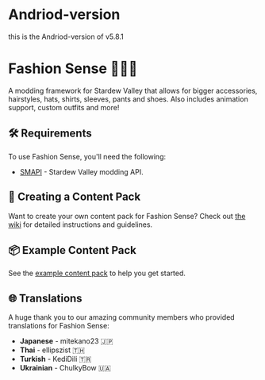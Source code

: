 
# Andriod-version
this is the Andriod-version of v5.8.1

# Fashion Sense 💇‍♀️🎩
A modding framework for Stardew Valley that allows for bigger accessories, hairstyles, hats, shirts, sleeves, pants and shoes. Also includes animation support, custom outfits and more!

## 🛠 Requirements
To use Fashion Sense, you'll need the following:
- [SMAPI](https://smapi.io/) - Stardew Valley modding API.

## 🎨 Creating a Content Pack
Want to create your own content pack for Fashion Sense? Check out [the wiki](https://github.com/Floogen/FashionSense/wiki) for detailed instructions and guidelines.

## 📦 Example Content Pack
See the [example content pack](https://github.com/Floogen/FashionSense/tree/development/FashionSense/Examples/%5BFS%5D%20Example%20Pack) to help you get started.

## 🌐 Translations
A huge thank you to our amazing community members who provided translations for Fashion Sense:

- **Japanese** - mitekano23 🇯🇵
- **Thai** - ellipszist 🇹🇭
- **Turkish** - KediDili 🇹🇷
- **Ukrainian** - ChulkyBow 🇺🇦
